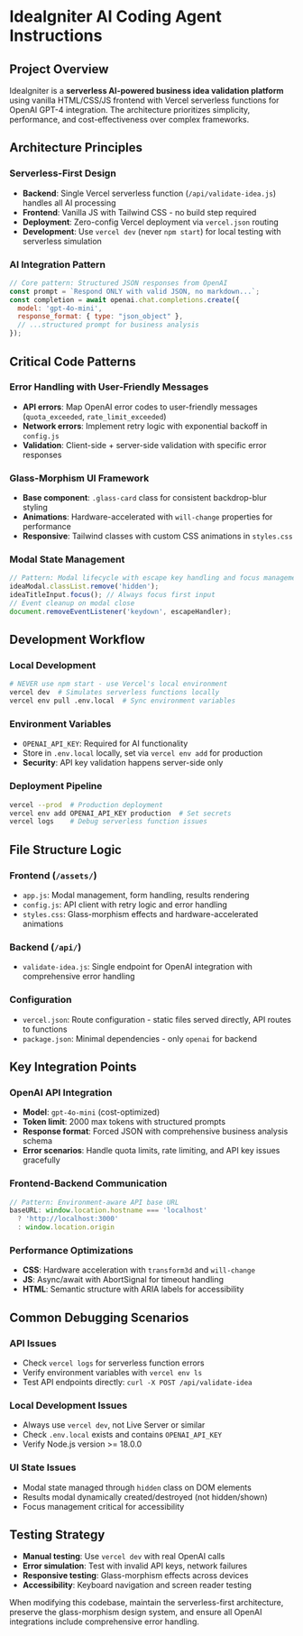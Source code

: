 # Idealgniter AI Coding Agent Instructions

## Project Overview
Idealgniter is a **serverless AI-powered business idea validation platform** using vanilla HTML/CSS/JS frontend with Vercel serverless functions for OpenAI GPT-4 integration. The architecture prioritizes simplicity, performance, and cost-effectiveness over complex frameworks.

## Architecture Principles

### Serverless-First Design
- **Backend**: Single Vercel serverless function (`/api/validate-idea.js`) handles all AI processing
- **Frontend**: Vanilla JS with Tailwind CSS - no build step required
- **Deployment**: Zero-config Vercel deployment via `vercel.json` routing
- **Development**: Use `vercel dev` (never `npm start`) for local testing with serverless simulation

### AI Integration Pattern
```javascript
// Core pattern: Structured JSON responses from OpenAI
const prompt = `Respond ONLY with valid JSON, no markdown...`;
const completion = await openai.chat.completions.create({
  model: 'gpt-4o-mini',
  response_format: { type: "json_object" },
  // ...structured prompt for business analysis
});
```

## Critical Code Patterns

### Error Handling with User-Friendly Messages
- **API errors**: Map OpenAI error codes to user-friendly messages (`quota_exceeded`, `rate_limit_exceeded`)
- **Network errors**: Implement retry logic with exponential backoff in `config.js`
- **Validation**: Client-side + server-side validation with specific error responses

### Glass-Morphism UI Framework
- **Base component**: `.glass-card` class for consistent backdrop-blur styling
- **Animations**: Hardware-accelerated with `will-change` properties for performance
- **Responsive**: Tailwind classes with custom CSS animations in `styles.css`

### Modal State Management
```javascript
// Pattern: Modal lifecycle with escape key handling and focus management
ideaModal.classList.remove('hidden');
ideaTitleInput.focus(); // Always focus first input
// Event cleanup on modal close
document.removeEventListener('keydown', escapeHandler);
```

## Development Workflow

### Local Development
```bash
# NEVER use npm start - use Vercel's local environment
vercel dev  # Simulates serverless functions locally
vercel env pull .env.local  # Sync environment variables
```

### Environment Variables
- `OPENAI_API_KEY`: Required for AI functionality
- Store in `.env.local` locally, set via `vercel env add` for production
- **Security**: API key validation happens server-side only

### Deployment Pipeline
```bash
vercel --prod  # Production deployment
vercel env add OPENAI_API_KEY production  # Set secrets
vercel logs    # Debug serverless function issues
```

## File Structure Logic

### Frontend (`/assets/`)
- `app.js`: Modal management, form handling, results rendering
- `config.js`: API client with retry logic and error handling
- `styles.css`: Glass-morphism effects and hardware-accelerated animations

### Backend (`/api/`)
- `validate-idea.js`: Single endpoint for OpenAI integration with comprehensive error handling

### Configuration
- `vercel.json`: Route configuration - static files served directly, API routes to functions
- `package.json`: Minimal dependencies - only `openai` for backend

## Key Integration Points

### OpenAI API Integration
- **Model**: `gpt-4o-mini` (cost-optimized)
- **Token limit**: 2000 max tokens with structured prompts
- **Response format**: Forced JSON with comprehensive business analysis schema
- **Error scenarios**: Handle quota limits, rate limiting, and API key issues gracefully

### Frontend-Backend Communication
```javascript
// Pattern: Environment-aware API base URL
baseURL: window.location.hostname === 'localhost' 
  ? 'http://localhost:3000'
  : window.location.origin
```

### Performance Optimizations
- **CSS**: Hardware acceleration with `transform3d` and `will-change`
- **JS**: Async/await with AbortSignal for timeout handling
- **HTML**: Semantic structure with ARIA labels for accessibility

## Common Debugging Scenarios

### API Issues
- Check `vercel logs` for serverless function errors
- Verify environment variables with `vercel env ls`
- Test API endpoints directly: `curl -X POST /api/validate-idea`

### Local Development Issues
- Always use `vercel dev`, not Live Server or similar
- Check `.env.local` exists and contains `OPENAI_API_KEY`
- Verify Node.js version >= 18.0.0

### UI State Issues
- Modal state managed through `hidden` class on DOM elements
- Results modal dynamically created/destroyed (not hidden/shown)
- Focus management critical for accessibility

## Testing Strategy
- **Manual testing**: Use `vercel dev` with real OpenAI calls
- **Error simulation**: Test with invalid API keys, network failures
- **Responsive testing**: Glass-morphism effects across devices
- **Accessibility**: Keyboard navigation and screen reader testing

When modifying this codebase, maintain the serverless-first architecture, preserve the glass-morphism design system, and ensure all OpenAI integrations include comprehensive error handling.